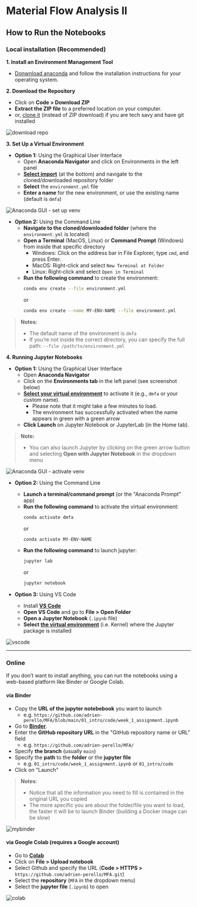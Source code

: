 # Material Flow Analysis II


## How to Run the Notebooks

### Local installation (Recommended)

**1. Install an Environment Management Tool**

  - [Donwnload anaconda](https://www.anaconda.com/products/individual) and follow the installation instructions for your operating system.


**2. Download the Repository**

  - Click on **Code > Download ZIP**
  - **Extract the ZIP file** to a preferred location on your computer.
  - or, [clone it](https://docs.github.com/en/repositories/creating-and-managing-repositories/cloning-a-repository) (instead of ZIP download) if you are tech savy and have git installed

![download repo](./img/import.png)


**3. Set Up a Virtual Environment**

- **Option 1:** Using the Graphical User Interface
  - Open **Anaconda Navigator** and click on Environments in the left panel
  - **[Select import](https://www.anaconda.com/docs/tools/anaconda-navigator/tutorials/manage-environments)** (at the bottom) and navigate to the cloned/downloaded repository folder
  - **Select** the `environment.yml` file
  - **Enter a name** for the new environment, or use the existing name (default is `dmfa`)


![Anaconda GUI - set up venv](./img/anaconda_setup_env.png)

- **Option 2:** Using the Command Line
  - **Navigate to the cloned/downloaded folder** (where the `environment.yml` is located)
  - **Open a Terminal** (MacOS, Linux) or **Command Prompt** (Windows) from inside that specific directory
    - Windows: Click on the address bar in File Explorer, type `cmd`, and press Enter.
    - MacOS: Right-click and select `New Terminal at Folder`
    - Linux: Right-click and select `Open in Terminal`
  - **Run the following command** to create the environment:
    ```bash
    conda env create --file environment.yml
    ```
    or
    ```bash
    conda env create --name MY-ENV-NAME --file environment.yml
    ```  
  
  
> **Notes:**
> - The default name of the environment is `dmfa`
> - If you’re not inside the correct directory, you can specify the full path: `--file /path/to/environment.yml`


  
  
**4. Running Jupyter Notebooks**

- **Option 1:** Using the Graphical User Interface
  - Open **Anaconda Navigator** 
  - Click on the **Environments tab** in the left panel (see screenshot below)
  - **[Select your virtual environment](https://www.anaconda.com/docs/tools/anaconda-navigator/tutorials/manage-environments)** to activate it (e.g., `dmfa` or your custom name).
    - Please note that it might take a few minutes to load.
    - The environment has successfully activated when the name appears in green with a green arrow
  - **Click Launch** on Jupyter Notebook or JupyterLab (in the Home tab).

> **Note:**
> - You can also launch Jupyter by clicking on the green arrow button and selecting **Open with Jupyter Notebook** in the dropdown menu

![Anaconda GUI - activate venv](./img/anaconda_activate_env.png)
  
- **Option 2:** Using the Command Line
    - **Launch a terminal/command prompt** (or the "Anaconda Prompt" app)
    - **Run the following command** to activate the virtual environment:
      ```bash
      conda activate dmfa
      ```
      or
      ```bash
      conda activate MY-ENV-NAME
      ```
    - **Run the following command** to launch jupyter:
      ```bash
      jupyter lab
      ``` 
      or
      ```bash
      jupyter notebook
      ```
  
- **Option 3:** Using VS Code
    - Install **[VS Code](https://code.visualstudio.com/download)**
    - **Open VS Code** and go to **File > Open Folder**
    - **Open a Jupyter Notebook** (`.ipynb` file)
    - **Select [the virtual environment](https://code.visualstudio.com/docs/datascience/jupyter-notebooks)** (i.e. Kernel) where the Jupyter package is installed

![vscode](./img/vscode.png)


***


### Online

If you don’t want to install anything, you can run the notebooks using a web-based platform like Binder or Google Colab.

#### via Binder

- Copy the **URL of the jupyter notebebook** you want to launch
  - e.g. `https://github.com/adrien-perello/MFA/blob/main/01_intro/code/week_1_assignment.ipynb`
- Go to **[Binder](https://mybinder.org/)**.
- Enter the **GitHub repository URL** in the "GitHub repository name or URL" field
  - e.g. `https://github.com/adrien-perello/MFA/`
- Specify **the branch** (usually `main`)
- Specify the **path** to the **folder** or the **jupyter file**
  - e.g. `01_intro/code/week_1_assignment.ipynb` or `01_intro/code`
- Click on "Launch"

> **Notes**: 
> - Notice that all the information you need to fill is contained in the original URL you copied
> - The more specific you are about the folder/file you want to load, the faster it will be to launch Binder (building a Docker image can be slow)

![mybinder](./img/mybinder.png)


#### via Google Colab (requires a Google account)

- Go to **[Colab](https://colab.research.google.com/)**
- Click on **File > Upload notebook**
- Select Github and specify the URL (**Code > HTTPS >** `https://github.com/adrien-perello/MFA.git`)
- Select the **repository** (`MFA` in the dropdown menu)
- Select the **jupyter file** (`.ipynb`) to open

![colab](./img/colab.png)

